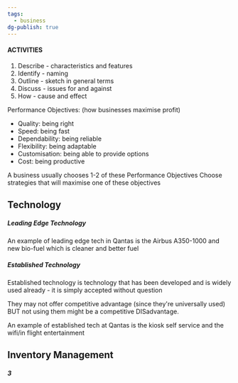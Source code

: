 ```yaml
---
tags:
  - business
dg-publish: true
---
```

#### ACTIVITIES 
1. Describe - characteristics and features
2. Identify - naming
3. Outline - sketch in general terms
4. Discuss - issues for and against
5. How - cause and effect

Performance Objectives: (how businesses maximise profit)
- Quality: being right
- Speed: being fast
- Dependability: being reliable
- Flexibility: being adaptable
- Customisation: being able to provide options
- Cost: being productive

A business usually chooses 1-2 of these Performance Objectives
Choose strategies that will maximise one of these objectives

## Technology

##### Leading Edge Technology

An example of leading edge tech in Qantas is the Airbus A350-1000 and new bio-fuel which is cleaner and better fuel
##### Established Technology

Established technology is technology that has been developed and is widely used already - it is simply accepted without question

They may not offer competitive advantage (since they're universally used) BUT not using them might be a competitive DISadvantage. 

An example of established tech at Qantas is the kiosk self service and the wifi/in flight entertainment 

## Inventory Management

##### 3 
